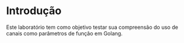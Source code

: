 # Introdução

Este laboratório tem como objetivo testar sua compreensão do uso de canais como parâmetros de função em Golang.
